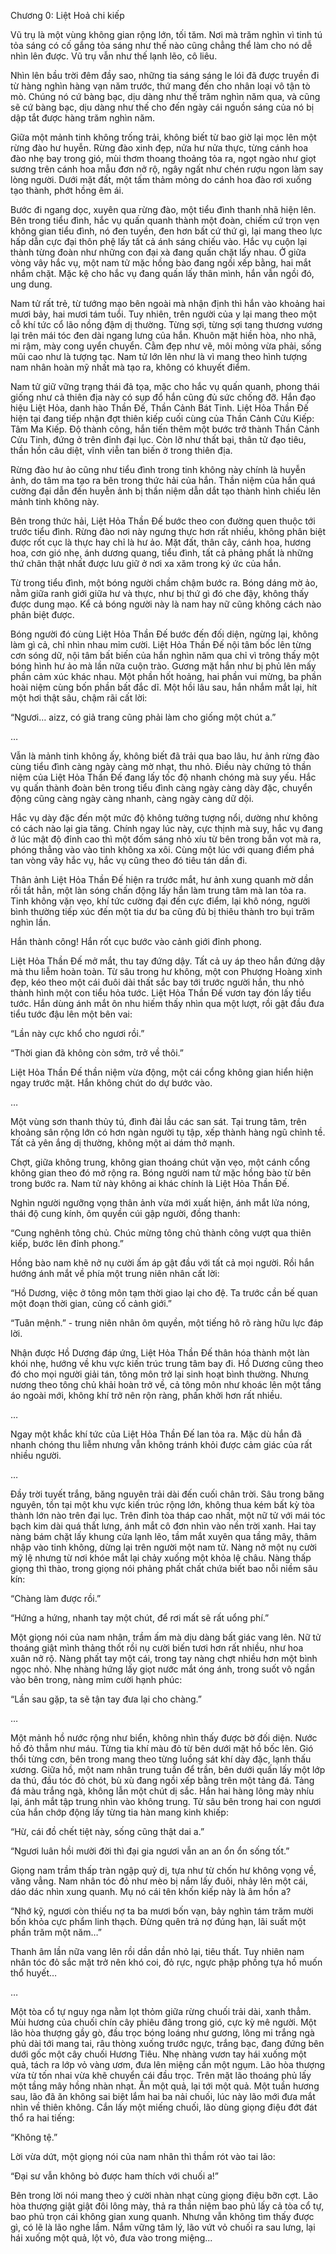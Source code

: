 Chương 0: Liệt Hoả chi kiếp

Vũ trụ là một vùng không gian rộng lớn, tối tăm. Nơi mà trăm nghìn vì tinh tú tỏa sáng có cố gắng tỏa sáng như thế nào cũng chẳng thể làm cho nó dễ nhìn lên được. Vũ trụ vẫn như thế lạnh lẽo, cô liêu.

Nhìn lên bầu trời đêm đầy sao, những tia sáng sáng le lói đã được truyền đi từ hàng nghìn hàng vạn năm trước, thứ mang đến cho nhân loại vô tận tò mò. Chúng nó cứ bàng bạc, dịu dàng như thế trăm nghìn năm qua, và cũng sẽ cứ bàng bạc, dịu dàng như thế cho đến ngày cái nguồn sáng của nó bị dập tắt được hàng trăm nghìn năm.

Giữa một mảnh tinh không trống trải, không biết từ bao giờ lại mọc lên một rừng đào hư huyễn. Rừng đào xinh đẹp, nửa hư nửa thực, từng cánh hoa đào nhẹ bay trong  gió, mùi thơm thoang thoảng tỏa ra, ngọt ngào như giọt sương trên cánh hoa mẫu đơn nở rộ, ngây ngất như chén rượu ngon làm say lòng người. Dưới mặt đất, một tấm thảm mỏng do cánh hoa đào rơi xuống tạo thành, phớt hồng êm ái.

Bước đi ngang dọc, xuyên qua rừng đào, một tiểu đình thanh nhã hiện lên. Bên trong tiểu đình, hắc vụ quấn quanh thành một đoàn, chiếm cứ trọn vẹn không gian tiểu đình, nó đen tuyền, đen hơn bất cứ thứ gì, lại mang theo lực hấp dẫn cực đại thôn phệ lấy tất cả ánh sáng chiếu vào. Hắc vụ cuộn lại thành từng đoàn như những con đại xà đang quấn chặt lấy nhau. Ở giữa vòng vây hắc vụ, một nam tử mặc hồng bào đang ngồi xếp bằng, hai mắt nhắm chặt. Mặc kệ cho hắc vụ đang quấn lấy thân mình, hắn vẫn ngồi đó, ung dung.

Nam tử rất trẻ, từ tướng mạo bên ngoài mà nhận định thì hắn vào khoảng hai mươi bảy, hai mươi tám tuổi. Tuy nhiên, trên người của y lại mang theo một cỗ khí tức cổ lão nồng đậm dị thường. Từng sợi, từng sợi tang thương vương lại trên mái tóc đen dài ngang lưng của hắn. Khuôn mặt hiền hòa, nho nhã, mi rậm, mày cong uyển chuyển. Cằm đẹp như vẽ, môi mỏng vừa phải, sống mũi cao như là tượng tạc. Nam tử lớn lên như là vì mang theo hình tượng nam nhân hoàn mỹ nhất mà tạo ra, không có khuyết điểm.

Nam tử giữ vững trạng thái đả tọa, mặc cho hắc vụ quấn quanh, phong thái giống như cả thiên địa này có sụp đổ hắn cũng đủ sức chống đỡ. Hắn đạo hiệu Liệt Hỏa, danh hào Thần Đế, Thần Cảnh Bát Tinh. Liệt Hỏa Thần Đế hiện tại đang tiếp nhận đợt thiên kiếp cuối cùng của Thần Cảnh Cửu Kiếp: Tâm Ma Kiếp. Độ thành công, hắn tiến thêm một bước trở thành Thần Cảnh Cửu Tinh, đứng ở trên đỉnh đại lục. Còn lỡ như thất bại, thân tử đạo tiêu, thần hồn câu diệt, vĩnh viễn tan biến ở trong thiên địa.

Rừng đào hư ảo cũng như tiểu đình trong tinh không này chính là huyễn ảnh, do tâm ma tạo ra bên trong thức hải của hắn. Thần niệm của hắn quá cường đại dẫn đến huyễn ảnh bị thần niệm dẫn dắt tạo thành hình chiếu lên mảnh tinh không này.

Bên trong thức hải, Liệt Hỏa Thần Đế bước theo con đường quen thuộc tới trước tiểu đình. Rừng đào nơi này ngưng thực hơn rất nhiều, không phân biệt được rốt cục là thực hay chỉ là hư ảo. Mặt đất, thân cây, cánh hoa, hương hoa, cơn gió nhẹ, ánh dương quang, tiểu đình, tất cả phảng phất là những thứ chân thật nhất được lưu giữ ở nơi xa xăm trong ký ức của hắn.

Từ trong tiểu đình, một bóng người chầm chậm bước ra. Bóng dáng mờ ảo, nằm giữa ranh giới giữa hư và thực, như bị thứ gì đó che đậy, không thấy được dung mạo. Kể cả bóng người này là nam hay nữ cũng không cách nào phân biệt được.

Bóng người đó cùng Liệt Hỏa Thần Đế bước đến đối diện, ngừng lại, không làm gì cả, chỉ nhìn nhau mỉm cười. Liệt Hỏa Thần Đế nội tâm bốc lên từng cơn sóng dữ, nội tâm bất biến của hắn nghìn năm qua chỉ vì trông thấy một bóng hình hư ảo mà lần nữa cuộn trào. Gương mặt hắn như bị phủ lên mấy phần cảm xúc khác nhau. Một phần hốt hoảng, hai phần vui mừng, ba phần hoài niệm cùng bốn phần bất đắc dĩ. Một hồi lâu sau, hắn nhắm mắt lại, hít một hơi thật sâu, chậm rãi cất lời:

“Ngươi… aizz, có giả trang cũng phải làm cho giống một chút a.”

…

Vẫn là mảnh tinh không ấy, không biết đã trải qua bao lâu, hư ảnh rừng đào cùng tiểu đình càng ngày càng mờ nhạt, thu nhỏ. Điều này chứng tỏ thần niệm của Liệt Hỏa Thần Đế đang lấy tốc độ nhanh chóng mà suy yếu. Hắc vụ quấn thành đoàn bên trong tiểu đình càng ngày càng dày đặc, chuyển động cũng càng ngày càng nhanh, càng ngày càng dữ dội.

Hắc vụ dày đặc đến một mức độ không tưởng tượng nổi, dường như không có cách nào lại gia tăng. Chính ngay lúc này, cực thịnh mà suy, hắc vụ đang ở lúc mật độ đỉnh cao thì một đốm sáng nhỏ xíu từ bên trong bắn vọt mà ra, phóng thẳng vào vào tinh không xa xôi. Cùng một lúc với quang điểm phá tan vòng vây hắc vụ, hắc vụ cũng theo đó tiêu tán dần đi.

Thân ảnh Liệt Hỏa Thần Đế hiện ra trước mắt, hư ảnh xung quanh mờ dần rồi tắt hẳn, một làn sóng chấn động lấy hắn làm trung tâm mà lan tỏa ra. Tinh không vặn vẹo, khí tức cường đại đến cực điểm, lại khô nóng, người bình thường tiếp xúc đến một tia dư ba cũng đủ bị thiêu thành tro bụi trăm nghìn lần.

Hắn thành công! Hắn rốt cục bước vào cảnh giới đỉnh phong.

Liệt Hỏa Thần Đế mở mắt, thu tay đứng dậy. Tất cả uy áp theo hắn đứng dậy mà thu liễm hoàn toàn. Từ sâu trong hư không, một con Phượng Hoàng xinh đẹp, kéo theo một cái đuôi dài thất sắc bay tới trước người hắn, thu nhỏ thành hình một con tiểu hỏa tước. Liệt Hỏa Thần Đế vươn tay đón lấy tiểu tước. Hắn dùng ánh mắt ôn nhu hiếm thấy nhìn qua một lượt, rồi gật đầu đưa tiểu tước đậu lên một bên vai:

“Lần này cực khổ cho ngươi rồi.”

“Thời gian đã không còn sớm, trở về thôi.”

Liệt Hỏa Thần Đế thần niệm vừa động, một cái cổng không gian hiển hiện ngay trước mặt. Hắn không chút do dự bước vào.

…

Một vùng sơn thanh thủy tú, đình đài lầu các san sát. Tại trung tâm, trên khoảng sân rộng lớn có hơn ngàn người tụ tập, xếp thành hàng ngũ chỉnh tề. Tất cả yên ắng dị thường, không một ai dám thở mạnh.

Chợt, giữa không trung, không gian thoáng chút vặn vẹo, một cánh cổng không gian theo đó mở rộng ra. Bóng người nam tử mặc hồng bào từ bên trong bước ra. Nam tử này không ai khác chính là Liệt Hỏa Thần Đế.

Nghìn người ngưỡng vọng thân ảnh vừa mới xuất hiện, ánh mắt lửa nóng, thái độ cung kính, ôm quyền cúi gập người, đồng thanh:

“Cung nghênh tông chủ. Chúc mừng tông chủ thành công vượt qua thiên kiếp, bước lên đỉnh phong.”

Hồng bào nam khẽ nở nụ cười ấm áp gật đầu với tất cả mọi người. Rồi hắn hướng ánh mắt về phía một trung niên nhân cất lời:

“Hồ Dương, việc ở tông môn tạm thời giao lại cho đệ. Ta trước cần bế quan một đoạn thời gian, củng cố cảnh giới.”

“Tuân mệnh.” - trung niên nhân ôm quyền, một tiếng hô rõ ràng hữu lực đáp lời.

Nhận được Hồ Dương đáp ứng, Liệt Hỏa Thần Đế thân hóa thành một làn khói nhẹ, hướng về khu vực kiến trúc trung tâm bay đi. Hồ Dương cũng theo đó cho mọi người giải tán, tông môn trở lại sinh hoạt bình thường. Nhưng nương theo tông chủ khải hoàn trở về, cả tông môn như khoác lên một tầng áo ngoài mới, không khí trở nên rộn ràng, phấn khởi hơn rất nhiều.

…

Ngay một khắc khí tức của Liệt Hỏa Thần Đế lan tỏa ra. Mặc dù hắn đã nhanh chóng thu liễm nhưng vẫn không tránh khỏi được cảm giác của rất nhiều người.

…

Đầy trời tuyết trắng, băng nguyên trải dài đến cuối chân trời. Sâu trong băng nguyên, tồn tại một khu vực kiến trúc rộng lớn, không thua kém bất kỳ tòa thành lớn nào trên đại lục. Trên đỉnh tòa tháp cao nhất, một nữ tử với mái tóc bạch kim dài quá thắt lưng, ánh mắt cô đơn nhìn vào nền trời xanh. Hai tay nàng bám chặt lấy khung cửa lạnh lẽo, tầm mắt xuyên qua tầng mây, thâm nhập vào tinh không, dừng lại trên người một nam tử. Nàng nở một nụ cười mỹ lệ nhưng từ nơi khóe mắt lại chảy xuống một khỏa lệ châu. Nàng thấp giọng thì thào, trong giọng nói phảng phất chất chứa biết bao nỗi niềm sâu kín:

“Chàng làm được rồi.”

“Hứng a hứng, nhanh tay một chút, để rơi mất sẽ rất uổng phí.”

Một giọng nói của nam nhân, trầm ấm mà dịu dàng bất giác vang lên. Nữ tử thoáng giật mình thảng thốt rồi nụ cười biến tươi hơn rất nhiều, như hoa xuân nở rộ. Nàng phất tay một cái, trong tay nàng chợt nhiều hơn một bình ngọc nhỏ. Nhẹ nhàng hứng lấy giọt nước mắt óng ánh, trong suốt vô ngần vào bên trong, nàng mỉm cười hạnh phúc:

“Lần sau gặp, ta sẽ tận tay đưa lại cho chàng.”

…

Một mảnh hồ nước rộng như biển, không nhìn thấy được bờ đối diện. Nước hồ đỏ thẫm như máu. Từng tia khí màu đỏ từ bên dưới mặt hồ bốc lên. Gió thổi từng cơn, bên trong mang theo từng luồng sát khí dày đặc, lạnh thấu xương. Giữa hồ, một nam nhân trung tuần để trần, bên dưới quấn lấy một lớp da thú, đầu tóc đỏ chót, bù xù đang ngồi xếp bằng trên một tảng đá. Tảng đá màu trắng ngà, không lẫn một chút dị sắc. Hắn hai hàng lông mày nhíu lại, ánh mắt tập trung nhìn vào không trung. Từ sâu bên trong hai con ngươi của hắn chớp động lấy từng tia hàn mang kinh khiếp:

“Hừ, cái đồ chết tiệt này, sống cũng thật dai a.”

“Ngươi luân hồi mười đời thì đại gia ngươi vẫn an an ổn ổn sống tốt.”

Giọng nam trầm thấp tràn ngập quỷ dị, tựa như từ chốn hư không vọng về, văng vẳng. Nam nhân tóc đỏ như mèo bị nắm lấy đuôi, nhảy lên một cái, dáo dác nhìn xung quanh. Mụ nó cái tên khốn kiếp này là âm hồn a?

“Nhớ kỹ, ngươi còn thiếu nợ ta ba mươi bốn vạn, bảy nghìn tám trăm mười bốn khỏa cực phẩm linh thạch. Đừng quên trả nợ đúng hạn, lãi suất một phần trăm một năm…”

Thanh âm lần nữa vang lên rồi dần dần nhỏ lại, tiêu thất. Tuy nhiên nam nhân tóc đỏ sắc mặt trở nên khó coi, đỏ rực, ngực phập phồng tựa hồ muốn thổ huyết…

…

Một tòa cổ tự nguy nga nằm lọt thỏm giữa rừng chuối trải dài, xanh thẳm. Mùi hương của chuối chín cây phiêu đãng trong gió, cực kỳ mê người. Một lão hòa thượng gầy gò, đầu trọc bóng loáng như gương, lông mi trắng ngà phủ dài tới mang tai, râu thòng xuống trước ngực, trắng bạc, đang đứng bên dưới gốc một cây chuối Hương Tiêu. Nhẹ nhàng vươn tay hái xuống một quả, tách ra lớp vỏ vàng ươm, đưa lên miệng cắn một ngụm. Lão hòa thượng vừa từ tốn nhai vừa khẽ chuyển cái đầu trọc. Trên mặt lão thoáng phủ lấy một tầng mây hồng nhàn nhạt. Ăn một quả, lại tới một quả. Một tuần hương sau, lão đã ăn không sai biệt lắm hai ba nải chuối, lúc này lão mới đưa mắt nhìn về thiên không. Cắn lấy một miếng chuối, lão dùng giọng điệu đớt đát thổ ra hai tiếng:

“Không tệ.”

Lời vừa dứt, một giọng nói của nam nhân thì thầm rót vào tai lão:

“Đại sư vẫn không bỏ được ham thích với chuối a!”

Bên trong lời nói mang theo ý cười nhàn nhạt cùng giọng điệu bỡn cợt. Lão hòa thượng giật giật đôi lông mày, thả ra thần niệm bao phủ lấy cả tòa cổ tự, bao phủ trọn cái không gian xung quanh. Nhưng vẫn không tìm thấy được gì, có lẽ là lão nghe lầm. Nắm vững tâm lý, lão vứt vỏ chuối ra sau lưng, lại hái xuống một quả, lột vỏ, đưa vào trong miệng...
